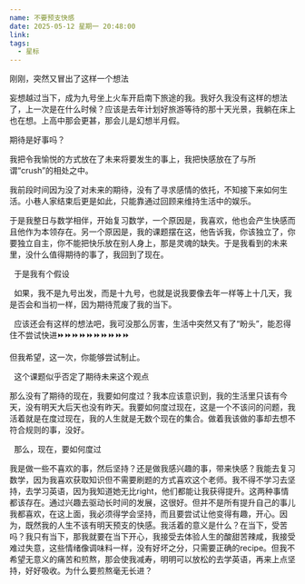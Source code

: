 ```yaml
---
name: 不要预支快感
date: 2025-05-12 星期一 20:48:00
link: 
tags:
  - 星标
---
```



刚刚，突然又冒出了这样一个想法

妄想越过当下，成为九号坐上火车开启南下旅途的我。我好久我没有这样的想法了，上一次是在什么时候？应该是去年计划好旅游等待的那十天光景，我躺在床上也在想。上高中那会更甚，那会儿是幻想半月假。

期待是好事吗？

我把令我愉悦的方式放在了未来将要发生的事上，我把快感放在了与所谓“crush”的相处之中。

我前段时间因为没了对未来的期待，没有了寻求感情的依托，不知接下来如何生活。小巷人家结束后更是如此，只能靠通过回顾来维持生活中的娱乐。

于是我整日与数学相伴，开始复习数学，一个原因是，我喜欢，他也会产生快感而且他作为本领存在。另一个原因是，我的课题摆在这，他告诉我，你该独立了，你要独立自主，你不能把快乐放在别人身上，那是灵魂的缺失。于是我看到的未来里，没什么值得期待的事了，我回到了现在。

  于是我有个假设

  如果，我不是九号出发，而是十九号，也就是说我要像去年一样等上十几天，我是否会和当初一样，因为期待荒废了我的当下。

  应该还会有这样的想法吧，我可没那么厉害，生活中突然又有了“盼头”，能忍得住不尝试快进⏩️⏩️⏩️⏩️⏩️⏩️⏩️⏩️⏩️⏩️

但我希望，这一次，你能够尝试制止。

  这个课题似乎否定了期待未来这个观点

那么没有了期待的现在，我要如何度过？我本应该意识到，我的生活里只该有今天，没有明天大后天也没有昨天。我要如何度过现在，这是一个不该问的问题，我活着就是在度过现在，我的人生就是无数个现在的集合。做着我该做的事却去想不符合规则的事，没好。

  那么，现在，要如何度过

我是做一些不喜欢的事，然后坚持？还是做我感兴趣的事，带来快感？我能去复习数学，因为我喜欢获取知识但不需要刷题的方式喜欢这个老师。我不得不学习去坚持，去学习英语，因为我知道她无比right，他们都能让我获得提升。这两种事情都该存在。通过兴趣去驱动长时间的发展，这很好。但并不是所有提升自己的事儿我都喜欢，在这上面，我必须得学会坚持，而且要尝试让他变得有趣，开心。因为，既然我的人生不该有明天预支的快感。我活着的意义是什么？在当下，受苦吗？我只有当下，那我就要在当下开心，我接受去体验人生的酸甜苦辣咸，我接受难过失意，这些情绪像调味料一样，没有好坏之分，只需要正确的recipe。但我不希望无意义的痛苦和煎熬，那会使我减寿，明明可以放松的去学英语，再来上点坚持，好好吸收。为什么要煎熬毫无长进？